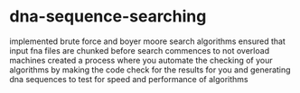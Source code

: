 # dna-sequence-searching
implemented brute force and boyer moore search algorithms
ensured that input fna files are chunked before search commences to not overload machines
created a process where you automate the checking of your algorithms
by making the code check for the results for you
and generating dna sequences to test for speed and performance of algorithms
